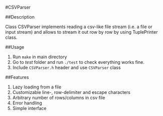 #CSVParser

##Description

Class CSVParser implements reading a csv-like file stream (i.e. a file or input stream)
and allows to stream it out row by row by using TuplePrinter class.

##Usage

1. Run `make` in main directory
2. Go to *test* folder and run `./test` to check everything works fine.
3. Include `CSVParser.h` header and use `CSVParser` class

##Features

1. Lazy loading from a file
2. Customizable line-, row-delimiter and escape characters
3. Arbitrary number of rows/columns in csv file
4. Error handling
5. Simple interface